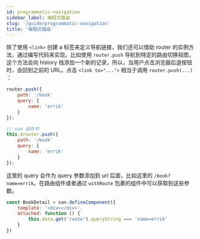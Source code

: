 ```yaml
---
id: programmatic-navigation
sidebar_label: 编程式路由
slug: '/guide/programmatic-navigation'
title: '编程式路由'
---
```


除了使用 `<link>` 创建 a 标签来定义导航链接，我们还可以借助 router 的实例方法，通过编写代码来实现。比如使用 `router.push` 导航到特定的路由切换视图，这个方法会向 history 栈添加一个新的记录，所以，当用户点击浏览器后退按钮时，会回到之前的 URL。点击 `<link to="...">` 相当于调用 `router.push(...)` ：

```javascript
router.push({
  	path: '/book'
    query: {
        name: 'errik'
    }
});

// san 组件中
this.$router.push({
  	path: '/book'
    query: {
        name: 'errik'
    }
});
```

这里的 query 会作为 query 参数添加到 url 后面，比如这里的 `/book?name=errik`。在路由组件或者通过 `withRoute` 包裹的组件中可以获取到这些参数。

```javascript
const BookDetail = san.defineComponent({
  	template: '<div></div>',
  	attached: function () {
        this.data.get('route').queryString === 'name=errik'
    }
})
```
